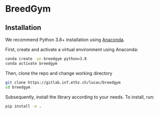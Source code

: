 # BreedGym

## Installation

We recommend Python 3.8+ installation using [Anaconda](https://www.anaconda.com/products/individual#downloads).

First, create and activate a virtual environment using Anaconda:

```bash
conda create -yn breedgym python=3.8
conda activate breedgym
```

Then, clone the repo and change working directory

```bash
git clone https://gitlab.inf.ethz.ch/lucac/breedgym
cd breedgym
```

Subsequently, install the library according to your needs.
To install, run:

```bash
pip install -e .
```